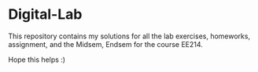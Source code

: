 # Digital-Lab

This repository contains my solutions for all the lab exercises, homeworks, assignment, and the Midsem, Endsem for the course EE214.

Hope this helps :) 
